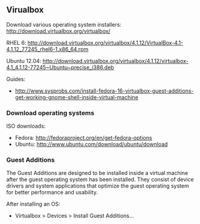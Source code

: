 ## Virualbox

Download various operating system installers:
http://download.virtualbox.org/virtualbox/

RHEL 6:
http://download.virtualbox.org/virtualbox/4.1.12/VirtualBox-4.1-4.1.12_77245_rhel6-1.x86_64.rpm

Ubuntu 12.04:
http://download.virtualbox.org/virtualbox/4.1.12/virtualbox-4.1_4.1.12-77245~Ubuntu~precise_i386.deb

Guides:

  * http://www.sysprobs.com/install-fedora-16-virtualbox-guest-additions-get-working-gnome-shell-inside-virtual-machine


### Download operating systems

ISO downloads:

  * Fedora: http://fedoraproject.org/en/get-fedora-options
  * Ubuntu: http://www.ubuntu.com/download/ubuntu/download


### Guest Additions

The Guest Additions are designed to be installed inside a virtual machine after the guest operating system has been installed. They consist of device drivers and system applications that optimize the guest operating system for better performance and usability. 

After installing an OS:

  * Virtualbox > Devices > Install Guest Additions...
